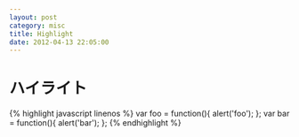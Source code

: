 ```yaml
---
layout: post
category: misc
title: Highlight
date: 2012-04-13 22:05:00
---
```


# ハイライト

{% highlight javascript linenos %}
	var foo = function(){
		alert('foo');
	};
	var bar = function(){
		alert('bar');
	};
{% endhighlight %}
